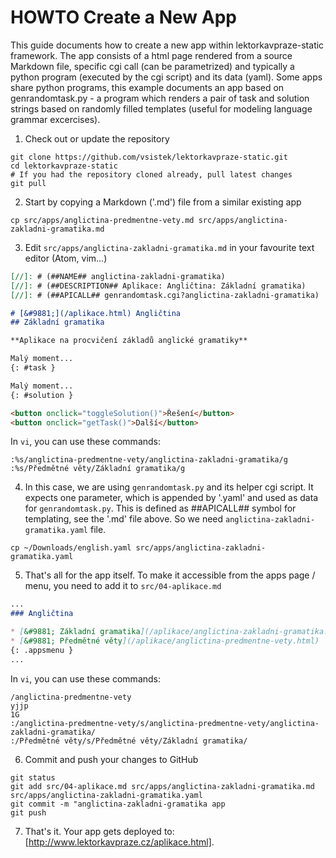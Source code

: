# HOWTO Create a New App

This guide documents how to create a new app within lektorkavpraze-static framework. The app consists of a html page rendered from a source Markdown file, specific cgi call (can be parametrized) and typically a python program (executed by the cgi script) and its data (yaml). Some apps share python programs, this example documents an app based on genrandomtask.py - a program which renders a pair of task and solution strings based on randomly filled templates (useful for modeling language grammar excercises).

1. Check out or update the repository
```shell
git clone https://github.com/vsistek/lektorkavpraze-static.git
cd lektorkavpraze-static
# If you had the repository cloned already, pull latest changes
git pull
```
2. Start by copying a Markdown ('.md') file from a similar existing app
```shell
cp src/apps/anglictina-predmentne-vety.md src/apps/anglictina-zakladni-gramatika.md
```
3. Edit `src/apps/anglictina-zakladni-gramatika.md` in your favourite text editor (Atom, vim...)
```markdown
[//]: # (##NAME## anglictina-zakladni-gramatika)
[//]: # (##DESCRIPTION## Aplikace: Angličtina: Základní gramatika)
[//]: # (##APICALL## genrandomtask.cgi?anglictina-zakladni-gramatika)

# [&#9881;](/aplikace.html) Angličtina
## Základní gramatika

**Aplikace na procvičení základů anglické gramatiky**

Malý moment...
{: #task }

Malý moment...
{: #solution }

<button onclick="toggleSolution()">Řešení</button>
<button onclick="getTask()">Další</button>
```
In `vi`, you can use these commands:
```vim
:%s/anglictina-predmentne-vety/anglictina-zakladni-gramatika/g
:%s/Předmětné věty/Základní gramatika/g
```
4. In this case, we are using `genrandomtask.py` and its helper cgi script. It expects one parameter, which is appended by '.yaml' and used as data for `genrandomtask.py`. This is defined as ##APICALL## symbol for templating, see the '.md' file above. So we need `anglictina-zakladni-gramatika.yaml` file.
```shell
cp ~/Downloads/english.yaml src/apps/anglictina-zakladni-gramatika.yaml
```
5. That's all for the app itself. To make it accessible from the apps page / menu, you need to add it to `src/04-aplikace.md`
```markdown
...
### Angličtina

* [&#9881; Základní gramatika](/aplikace/anglictina-zakladni-gramatika.html)
* [&#9881; Předmětné věty](/aplikace/anglictina-predmentne-vety.html)
{: .appsmenu }
...

```
In `vi`, you can use these commands:
```vim
/anglictina-predmentne-vety
yjjp
1G
:/anglictina-predmentne-vety/s/anglictina-predmentne-vety/anglictina-zakladni-gramatika/
:/Předmětné věty/s/Předmětné věty/Základní gramatika/
```
6. Commit and push your changes to GitHub
```shell
git status
git add src/04-aplikace.md src/apps/anglictina-zakladni-gramatika.md src/apps/anglictina-zakladni-gramatika.yaml
git commit -m "anglictina-zakladni-gramatika app
git push
```
7. That's it. Your app gets deployed to: [http://www.lektorkavpraze.cz/aplikace.html].
